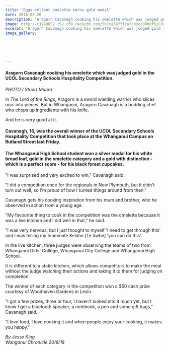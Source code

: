 ```yaml
---
title: "Eggs-cellent omelette earns gold medal"
date: 2018-08-20
description: "Aragorn Cavanagh cooking his omelette which was judged gold in the UCOL Secondary Schools Hospitality Competition."
image: http://c1940652.r52.cf0.rackcdn.com/5b7ca397ff2a7c03cc0000f6/Cooking-Aragorn-Cavanagh-340chron-20-aug.gif
excerpt: "Aragorn Cavanagh cooking his omelette which was judged gold in the UCOL Secondary Schools Hospitality Competition."
image_gallery:
    
    
    
    
    
---
```


<h4><span>Aragorn Cavanagh cooking his omelette which was judged gold in the UCOL Secondary Schools Hospitality Competition. </span></h4>
<p><em>PHOTO / Stuart Munro</em></p>
<p class="element element-paragraph">In&nbsp;<em>The Lord of the Rings</em>, Aragorn is a sword wielding warrior who slices orcs into pieces. But in Whanganui, Aragorn Cavanagh is a budding chef who chops up ingredients with his knife.</p>
<p class="element element-paragraph">And he is very good at it.</p>
<h4 class="element element-paragraph">Cavanagh, 16, was the overall winner of the UCOL Secondary Schools Hospitality Competition that took place at the Whanganui Campus on Rutland Street last Friday.</h4>
<h4 class="element element-paragraph">The Whanganui High School student won a silver medal for his white bread loaf, gold in the omelette category and a gold with distinction - which is a perfect score - for his black forest cupcakes.</h4>
<p class="element element-paragraph">"I was surprised and very excited to win," Cavanagh said.</p>
<p class="element element-paragraph">"I did a competition once for the regionals in New Plymouth, but it didn't turn out well, so I'm proud of how I turned things around from then."</p>
<p class="element element-paragraph">Cavanagh gets his cooking inspiration from his mum and brother, who he observed in action from a young age.</p>
<p class="element element-paragraph">"My favourite thing to cook in the competition was the omelette because it was a live kitchen and I did well in that," he said.</p>
<p class="element element-paragraph">"I was very nervous, but I just thought to myself 'I need to get through this' and I was telling my teammate Kelahn [Te Awhe] 'you can do this'.</p>
<p class="element element-paragraph">In the live kitchen, three judges were observing the teams of two from Whanganui Girls' College, Whanganui City College and Whanganui High School.</p>
<p class="element element-paragraph">It is different to a static kitchen, which allows competitors to make the meal without the judge watching their actions and taking it to them for judging on completion.</p>
<p class="element element-paragraph">The winner of each category in the competition won a $50 cash prize courtesy of Woodhaven Gardens in Levin.</p>
<p class="element element-paragraph">"I got a few prizes, three or four, I haven't looked into it much yet, but I know I got a bluetooth speaker, a notebook, a pen and some gift bags," Cavanagh said.</p>
<p class="element element-paragraph">"I love food, I love cooking it and when people enjoy your cooking, it makes you happy."</p>
<p><em>By Jesse King<br />Wanganui Chronicle 20/8/18</em></p>

